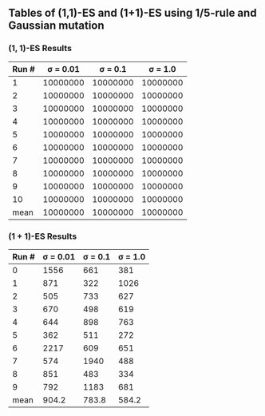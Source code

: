 ## Tables of (1,1)-ES and (1+1)-ES using  1/5-rule and Gaussian mutation


### (1, 1)-ES Results
| Run # | σ = 0.01 | σ = 0.1 | σ = 1.0 |
|-------|----------|---------|---------|
| 1     | 10000000 | 10000000| 10000000|
| 2     | 10000000 | 10000000| 10000000|
| 3     | 10000000 | 10000000| 10000000|
| 4     | 10000000 | 10000000| 10000000|
| 5     | 10000000 | 10000000| 10000000|
| 6     | 10000000 | 10000000| 10000000|
| 7     | 10000000 | 10000000| 10000000|
| 8     | 10000000 | 10000000| 10000000|
| 9     | 10000000 | 10000000| 10000000|
| 10    | 10000000 | 10000000| 10000000|
| mean  | 10000000 | 10000000| 10000000|

### (1 + 1)-ES Results
| Run # | σ = 0.01 | σ = 0.1 | σ = 1.0 |
|-------|----------|---------|---------|
| 0     | 1556     | 661     | 381     |
| 1     | 871      | 322     | 1026    |
| 2     | 505      | 733     | 627     |
| 3     | 670      | 498     | 619     |
| 4     | 644      | 898     | 763     |
| 5     | 362      | 511     | 272     |
| 6     | 2217     | 609     | 651     |
| 7     | 574      | 1940    | 488     |
| 8     | 851      | 483     | 334     |
| 9     | 792      | 1183    | 681     |
| mean  | 904.2    | 783.8   | 584.2   |